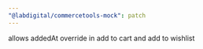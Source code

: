 ```yaml
---
"@labdigital/commercetools-mock": patch
---
```


allows addedAt override in add to cart and add to wishlist
